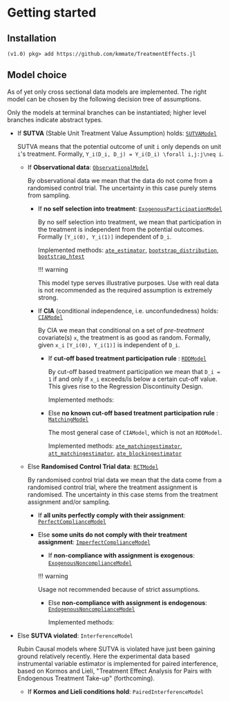 # Getting started

## Installation

```julia-repl
(v1.0) pkg> add https://github.com/kmmate/TreatmentEffects.jl
```

## Model choice

As of yet only cross sectional data models are implemented. The right
model can be chosen by the following decision tree of assumptions.

Only the models at terminal branches can be instantiated; higher level branches
indicate abstract types.

* If **SUTVA** (Stable Unit Treatment Value Assumption) holds: [`SUTVAModel`](@ref)

	SUTVA means that the potential outcome of unit ``i`` only depends on unit ``i``'s treatment.
	Formally, ``Y_i(D_i, D_j) = Y_i(D_i) \forall i,j:j\neq i``.

	* If **Observational data**: [`ObservationalModel`](@ref)

		By observational data we mean that the data do not come from a randomised control trial.
		The uncertainty in this case purely stems from sampling.

		* If **no self selection into treatment**: [`ExogenousParticipationModel`](@ref)

			By no self selection into treatment, we mean that participation in the treatment is
			independent from the potential outcomes. Formally ``[Y_i(0), Y_i(1)]`` independent of ``D_i``.

			Implemented methods: [`ate_estimator`](@ref), [`bootstrap_distribution`](@ref), [`bootstrap_htest`](@ref)

			!!! warning

			This model type serves illustrative purposes.
			Use with real data is not recommended as the required assumption is extremely strong.

		* If **CIA** (conditional independence, i.e. unconfundedness) holds: [`CIAModel`](@ref)

			By CIA we mean that conditional on a set of *pre-treatment* covariate(s) ``x``, the treatment
			is as good as random. Formally, given ``x_i`` ``[Y_i(0), Y_i(1)]`` is independent of ``D_i``.

			* If **cut-off based treatment participation rule** : [`RDDModel`](@ref)

				By cut-off based treatment participation we mean that ``D_i = 1`` if and only if
				``x_i`` exceeds/is below a certain cut-off value. This gives rise to the
				Regression Discontinuity Design.

				Implemented methods:

			* Else **no known cut-off based treatment participation rule** : [`MatchingModel`](@ref)

				The most general case of `CIAModel`, which is not an `RDDModel`.

				Implemented methods: [`ate_matchingestimator`](@ref), [`att_matchingestimator`](@ref),
									 [`ate_blockingestimator`](@ref)

	* Else **Randomised Control Trial data**: [`RCTModel`](@ref)

		By randomised control trial data we mean that the data come from a randomised control trial,
		where the treatment assignment is randomised.
		The uncertainty in this case stems from the treatment assignment and/or sampling.

		* If **all units perfectly comply with their assignment**: [`PerfectComplianceModel`](@ref)

		* Else **some units do not comply with their treatment assignment**: [`ImperfectComplianceModel`](@ref)

			* If **non-compliance with assignment is exogenous**: [`ExogenousNoncomplianceModel`](@ref)

			!!! warning

			Usage not recommended because of strict assumptions.

			* Else **non-compliance with assignment is endogenous**: [`EndogenousNoncomplianceModel`](@ref)

				Implemented methods:

* Else **SUTVA violated**: `InterferenceModel`

	Rubin Causal models where SUTVA is violated have just been gaining ground relatively recently.
	Here the experimental data based instrumental variable estimator is implemented	for paired interference, based on Kormos and Lieli,
	"Treatment Effect Analysis for Pairs with	Endogenous Treatment Take-up" (forthcoming).

	* If **Kormos and Lieli conditions hold**: `PairedInterferenceModel`
